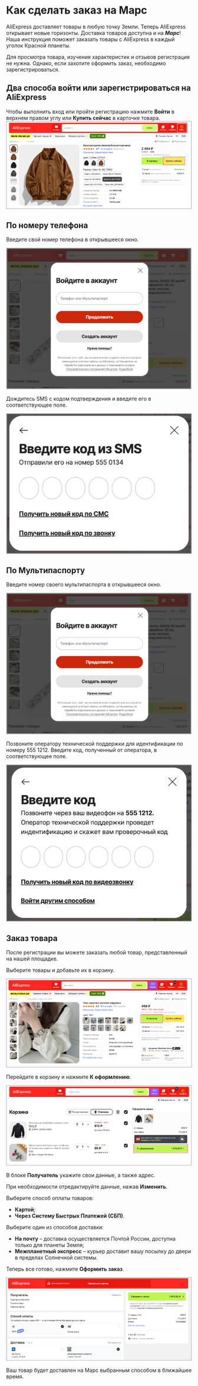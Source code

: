 # Как сделать заказ на Марс

AliExpress доставляет товары в любую точку Земли. Теперь AliExpress открывает новые горизонты. Доставка товаров доступна и на *****Марс*****!
Наша инструкция поможет заказать товары с AliExpress в каждый уголок Красной планеты.

Для просмотра товара, изучения характеристик и отзывов регистрация не нужна. Однако, если захотите оформить заказ, необходимо зарегистрироваться.

 ## Два способа войти или зарегистрироваться на AliExpress

Чтобы выполнить вход или пройти регистрацию нажмите **Войти** в верхнем правом углу или **Купить сейчас** в карточке товара.
![](images/1.png)

## По номеру телефона

Введите свой номер телефона в открывшееся окно. 

![](images/2.png)


Дождитесь SMS с кодом подтверждения и введите его в соответствующее поле. 

![](images/3.png)
 
## По Мультипаспорту

Введите номер своего мультипаспорта в открывшееся окно. 

![](images/2.png)

Позвоните оператору технической поддержки для идентификации по номеру 555 1212. Введите код, полученный от оператора, в соответствующее поле.

![](images/7.png)

## Заказ товара

После регистрации вы можете заказать любой товар, представленный на нашей площадке.

Выберите товары и добавьте их в корзину.

![](images/4.png)

Перейдите в корзину и нажмите **К оформлению**.

![](images/5.png)
  
В блоке **Получатель** укажите свои данные, а также адрес.

При необходимости отредактируйте данные, нажав **Изменить**.

 Выберите способ оплаты товаров:
* **Картой**;
* **Через Систему Быстрых Платежей (СБП)**.

 Выберите один из способов доставки:
* **На почту** – доставка осуществляется Почтой России, доступна только для планеты Земля;
* **Межпланетный экспресс** – курьер доставит вашу посылку до двери в пределах Солнечной системы.
 
Теперь все готово, нажмите **Оформить заказ**.

![](images/6.png)
 
Ваш товар будет доставлен на Марс выбранным способом в ближайшее время.
